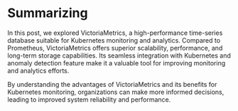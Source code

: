 # Summarizing

In this post, we explored VictoriaMetrics, a high-performance time-series database suitable for Kubernetes monitoring and analytics. Compared to Prometheus, VictoriaMetrics offers superior scalability, performance, and long-term storage capabilities. Its seamless integration with Kubernetes and anomaly detection feature make it a valuable tool for improving monitoring and analytics efforts.

By understanding the advantages of VictoriaMetrics and its benefits for Kubernetes monitoring, organizations can make more informed decisions, leading to improved system reliability and performance.


